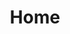 ---
title: "Home"
summary: "Welcome to Wessel's Website, where you can read about my projects, thoughts, and career."

params:
  featured:
    - portfolio/thank-you-token
    - thoughts/masters-education
    - thoughts/this-website
    - portfolio/aegee-leiden-app
    - portfolio/aegee-leiden-website
    - portfolio/jeudalism
    - portfolio/my-website
    - content/philosophize-this
    - thoughts/elections
    - thoughts/the-button-thought-experiment
---